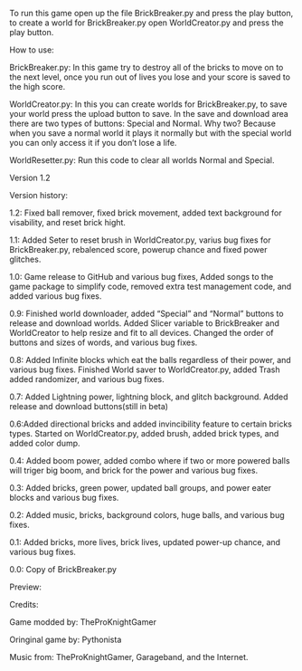 To run this game open up the file BrickBreaker.py and press the play button, to create a world for BrickBreaker.py open WorldCreator.py and press the play button.

How to use:

BrickBreaker.py: In this game try to destroy all of the bricks to move on to the next level, once you run out of lives you lose and your score is saved to the high score.

WorldCreator.py: In this you can create worlds for BrickBreaker.py, to save your world press the upload button to save. In the save and download area there are two types of buttons: Special and Normal. Why two? Because when you save a normal world it plays it normally but with the special world you can only access it if you don’t lose a life.

WorldResetter.py: Run this code to clear all worlds Normal and Special.

Version 1.2

Version history:

1.2: Fixed ball remover, fixed brick movement, added text background for visability, and reset brick hight.

1.1: Added Seter to reset brush in WorldCreator.py, varius bug fixes for BrickBreaker.py, rebalenced score, powerup chance and fixed power glitches.

1.0: Game release to GitHub and various bug fixes, Added songs to the game package to simplify code, removed extra test management code, and added various bug fixes.

0.9: Finished world downloader, added “Special” and “Normal” buttons to release and download worlds. Added Slicer variable to BrickBreaker and WorldCreator to help resize and fit to all devices. Changed the order of buttons and sizes of words, and various bug fixes.

0.8: Added Infinite blocks which eat the balls regardless of their power, and various bug fixes. Finished World saver to WorldCreator.py, added Trash added randomizer, and various bug fixes.

0.7: Added Lightning power, lightning block, and glitch background. Added release and download buttons(still in beta)

0.6:Added directional bricks and added invincibility feature to certain bricks types. Started on WorldCreator.py, added brush, added brick types, and added color dump.

0.4: Added boom power, added combo where if two or more powered balls will triger big boom, and brick for the power and various bug fixes.

0.3: Added bricks, green power, updated ball groups, and power eater blocks and various bug fixes.

0.2: Added music, bricks, background colors, huge balls, and various bug fixes.

0.1: Added bricks, more lives, brick lives, updated power-up chance, and various bug fixes.

0.0: Copy of BrickBreaker.py

Preview:

Credits:

Game modded by: TheProKnightGamer

Oringinal game by: Pythonista

Music from: TheProKnightGamer, Garageband, and the Internet.
